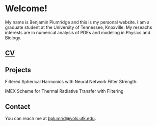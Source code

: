 
#  Welcome! 
My name is Benjamin Plumridge and this is my personal website. I am a graduate student at the University of Tennessee, Knoxville.  My reseachs interests are in numerical analysis of PDEs and modeling in Physics and Biology.  

## [CV](https://benplumridge.github.io/CV.pdf)

## Projects
Filtered Spherical Harmonics with Neural Network Filter Strength

IMEX Scheme for Thermal Radiative Transfer with Filtering

## Contact
You can reach me at  [bplumrid@vols.utk.edu](mailto:bplumrid@vols.utk.edu).
